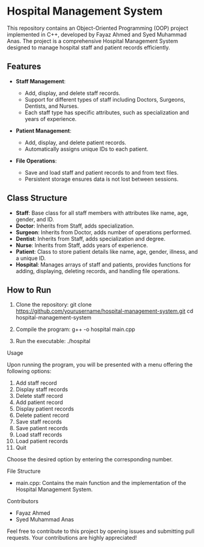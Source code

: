 # Hospital Management System

This repository contains an Object-Oriented Programming (OOP) project implemented in C++, developed by Fayaz Ahmed and Syed Muhammad Anas. The project is a comprehensive Hospital Management System designed to manage hospital staff and patient records efficiently.

## Features

- **Staff Management**:
  - Add, display, and delete staff records.
  - Support for different types of staff including Doctors, Surgeons, Dentists, and Nurses.
  - Each staff type has specific attributes, such as specialization and years of experience.

- **Patient Management**:
  - Add, display, and delete patient records.
  - Automatically assigns unique IDs to each patient.

- **File Operations**:
  - Save and load staff and patient records to and from text files.
  - Persistent storage ensures data is not lost between sessions.

## Class Structure

- **Staff**: Base class for all staff members with attributes like name, age, gender, and ID.
- **Doctor**: Inherits from Staff, adds specialization.
- **Surgeon**: Inherits from Doctor, adds number of operations performed.
- **Dentist**: Inherits from Staff, adds specialization and degree.
- **Nurse**: Inherits from Staff, adds years of experience.
- **Patient**: Class to store patient details like name, age, gender, illness, and a unique ID.
- **Hospital**: Manages arrays of staff and patients, provides functions for adding, displaying, deleting records, and handling file operations.

## How to Run

1. Clone the repository:
   git clone https://github.com/yourusername/hospital-management-system.git
   cd hospital-management-system

2. Compile the program:
   g++ -o hospital main.cpp
 

3. Run the executable:
   ./hospital

 Usage

Upon running the program, you will be presented with a menu offering the following options:

1. Add staff record
2. Display staff records
3. Delete staff record
4. Add patient record
5. Display patient records
6. Delete patient record
7. Save staff records
8. Save patient records
9. Load staff records
10. Load patient records
11. Quit

Choose the desired option by entering the corresponding number.

 File Structure

- main.cpp: Contains the main function and the implementation of the Hospital Management System.

 Contributors

- Fayaz Ahmed
- Syed Muhammad Anas

Feel free to contribute to this project by opening issues and submitting pull requests. Your contributions are highly appreciated!

